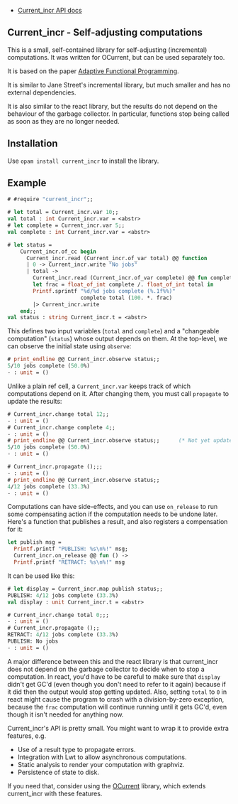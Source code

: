 * [Current_incr API docs](https://ocurrent.github.io/ocurrent/current_incr/Current_incr/index.html)

## Current_incr - Self-adjusting computations

This is a small, self-contained library for self-adjusting (incremental) computations.
It was written for OCurrent, but can be used separately too.

It is based on the paper [Adaptive Functional Programming](https://www.cs.cmu.edu/~guyb/papers/popl02.pdf).

It is similar to Jane Street's incremental library, but much smaller and
has no external dependencies.

It is also similar to the react library, but the results do not depend on the
behaviour of the garbage collector. In particular, functions stop being called
as soon as they are no longer needed.

## Installation

Use `opam install current_incr` to install the library.

## Example

```ocaml
# #require "current_incr";;

# let total = Current_incr.var 10;;
val total : int Current_incr.var = <abstr>
# let complete = Current_incr.var 5;;
val complete : int Current_incr.var = <abstr>

# let status =
    Current_incr.of_cc begin
      Current_incr.read (Current_incr.of_var total) @@ function
      | 0 -> Current_incr.write "No jobs"
      | total ->
        Current_incr.read (Current_incr.of_var complete) @@ fun complete ->
        let frac = float_of_int complete /. float_of_int total in
        Printf.sprintf "%d/%d jobs complete (%.1f%%)"
                       complete total (100. *. frac)
        |> Current_incr.write
    end;;
val status : string Current_incr.t = <abstr>
```

This defines two input variables (`total` and `complete`) and a "changeable computation" (`status`) whose output depends on them.
At the top-level, we can observe the initial state using `observe`:

```ocaml
# print_endline @@ Current_incr.observe status;;
5/10 jobs complete (50.0%)
- : unit = ()
```

Unlike a plain ref cell, a `Current_incr.var` keeps track of which computations depend on it.
After changing them, you must call `propagate` to update the results:

```ocaml
# Current_incr.change total 12;;
- : unit = ()
# Current_incr.change complete 4;;
- : unit = ()
# print_endline @@ Current_incr.observe status;;      (* Not yet updated *);;
5/10 jobs complete (50.0%)
- : unit = ()

# Current_incr.propagate ();;;
- : unit = ()
# print_endline @@ Current_incr.observe status;;
4/12 jobs complete (33.3%)
- : unit = ()
```

Computations can have side-effects, and you can use `on_release` to run some compensating action if the computation needs to be undone later. Here's a function that publishes a result, and also registers a compensation for it:

```ocaml
let publish msg =
  Printf.printf "PUBLISH: %s\n%!" msg;
  Current_incr.on_release @@ fun () ->
  Printf.printf "RETRACT: %s\n%!" msg
```

It can be used like this:

```ocaml
# let display = Current_incr.map publish status;;
PUBLISH: 4/12 jobs complete (33.3%)
val display : unit Current_incr.t = <abstr>

# Current_incr.change total 0;;;
- : unit = ()
# Current_incr.propagate ();;
RETRACT: 4/12 jobs complete (33.3%)
PUBLISH: No jobs
- : unit = ()
```

A major difference between this and the react library is that current_incr does not depend on the garbage collector to decide when to stop a computation. In react, you'd have to be careful to make sure that `display` didn't get GC'd (even though you don't need to refer to it again) because if it did then the output would stop getting updated. Also, setting `total` to `0` in react might cause the program to crash with a division-by-zero exception, because the `frac` computation will continue running until it gets GC'd, even though it isn't needed for anything now.

Current_incr's API is pretty small. You might want to wrap it to provide extra features, e.g.

- Use of a result type to propagate errors.
- Integration with Lwt to allow asynchronous computations.
- Static analysis to render your computation with graphviz.
- Persistence of state to disk.

If you need that, consider using the [OCurrent](https://github.com/ocurrent/ocurrent) library,
which extends current_incr with these features.
